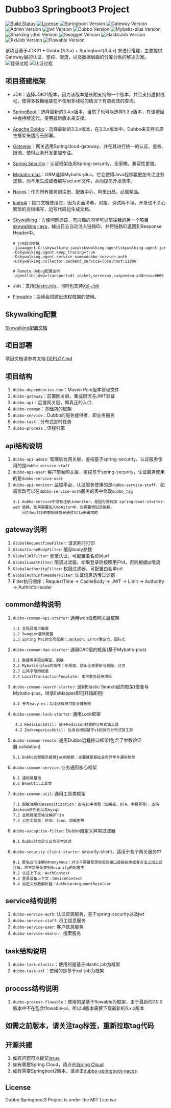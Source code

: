 # Dubbo3 Springboot3 Project

[![Build Status](https://img.shields.io/badge/Build-ZhiQinlsZhen-red)](https://github.com/ZhiQinIsZhen)
[![License](https://img.shields.io/badge/License-MIT-yellow)](https://github.com/ZhiQinIsZhen/auth-netty/blob/main/LICENSE)
![Springboot Version](https://img.shields.io/badge/Springboot-3.5.3-brightgreen)
![Gateway Version](https://img.shields.io/badge/Gateway-4.3.0-brightgreen)
![Admin Version](https://img.shields.io/badge/Admin-3.5.1-brightgreen)
![jjwt Version](https://img.shields.io/badge/jjwt-0.12.6-brightgreen)
![Dubbo Version](https://img.shields.io/badge/Dubbo-3.3.5-brightgreen)
![Mybatis-plus Version](https://img.shields.io/badge/MybatisPlus-3.5.12-brightgreen)
![Sharding-jdbc Version](https://img.shields.io/badge/ShardingJdbc-5.5.2-brightgreen)
![Swagger Version](https://img.shields.io/badge/knife4j-4.5.0-brightgreen)
![ElasticJob Version](https://img.shields.io/badge/elasticjob-3.0.4-brightgreen)
![XxlJob Version](https://img.shields.io/badge/xxljob-3.1.0-brightgreen)
![Flowable Version](https://img.shields.io/badge/flowable-7.1.0-brightgreen)

该项目基于JDK21 + Dubbo(3.3.x) + Springboot(3.4.x) 来进行搭建，主要提供Gateway层的认证、鉴权、限流，以及数据层面的分库分表的解决方案。
![登录过程](/document/login.png)
![认证过程](/document/authority.png)

## 项目搭建框架

- JDK：选择JDK21版本，因为该版本是长期支持的一个版本，并且支持虚拟线程，使得多数据组装在不使用多线程的情况下有更高效的查询。
- [SpringBoot](https://spring.io/projects/spring-boot)：选择最新的3.4.x版本，当然了也可以选择3.3.x版本，在该项目中会持续迭代，使用最新版本来支撑。
- [Apache Dubbo](https://cn.dubbo.apache.org/zh-cn/index.html)：选择最新的3.3.x版本，在3.3.x版本中，Dubbo来支持云原生框架来适应云部署。
- [Gateway](https://spring.io/projects/spring-cloud-gateway)：网关选用Springcloud-gateway，并在其进行统一的认证、鉴权、限流，使得业务开发更加专注。
- [Spring Security](https://spring.io/projects/spring-security)：认证框架选用Spring-security，全家桶，兼容性更强。
- [Mybatis-plus](https://baomidou.com/)：ORM选择Mybatis-plus，它会使得Java程序猿更加专注业务逻辑，而不用生成或者编写sql.xml文件，从而提高开发效率。
- [Nacos](https://nacos.io/zh-cn/)：作为所有服务的注册、配置中心，阿里出品，必属精品。
- [knife4j](https://doc.xiaominfo.com)：接口文档使用它，因为页面清晰，对接、调试两不误，开发也不关心繁琐的文档编写，边写代码边生成文档。
- [Skywalking](https://skywalking.apache.org/)：方便问题追踪，有兴趣的同学可以前往我的另一个项目[skywalking-java](https://github.com/ZhiQinIsZhen/skywalking-java)，输出日志自动注入链路ID，并将链路ID返回到Response Header中。
   ```properties
   # jvm启动参数
   -javaagent:C:\skywalking-java\skywalking-agent\skywalking-agent.jar
   -Dskywalking.agent.keep_tracing=true
   -Dskywalking.agent.service_name=dubbo-service-auth
   -Dskywalking.collector.backend_service=localhost:11800
   
   # Remote Debug配置监听
   -agentlib:jdwp=transport=dt_socket,server=y,suspend=n,address=6666
   ```
  
- Job：支持[ElasticJob](https://shardingsphere.apache.org/elasticjob)，同时也支持[Xxl-Job](https://www.xuxueli.com/xxl-job/)
- [Flowable](https://www.flowable.com/open-source)：后续会搭建出流程框架的使用。

## Skywalking配置

[Skywalking配置文档](https://github.com/ZhiQinIsZhen/dubbo-springboot3/tree/main/document/README.md)

## 项目部署
项目文档请参考文档:[DEPLOY.md](https://github.com/ZhiQinIsZhen/dubbo-springboot3/tree/main/document/DEPLOY.md)

## 项目结构

1. `dubbo-dependencies-bom`：Maven Pom版本管理文件
2. `dubbo-gateway`：前置网关层，集成限流与JWT验证
3. `dubbo-api`：后置网关层，即真正的入口
4. `dubbo-common`：基础包的框架
5. `dubbo-service`：Dubbo的服务提供者，即业务服务
6. `dubbo-task`：分布式定时任务
7. `dubbo-process`：流程引擎

## api结构说明

1. `dubbo-api-admin`: 管理后台网关层，鉴权基于spring-security，认证服务使用的是`dubbo-service-staff`
2. `dubbo-api-user`: 客户前台网关层，鉴权基于spring-security，认证服务使用的是`dubbo-service-user`
3. `dubbo-api-monitor`: 监控平台，认证服务使用的是`dubbo-service-staff`，如需修改可以在`dubbo-service-auth`服务的表中修改`dubbo_tag`
    ```text
    3.1 dubbo-service中没有注册上monitor，是因为没有加 spring-boot-starter-web 依赖，如果需要加入monitor中，则需要增加该依赖，
        因为health的数据获取是通过http来请求的
    ```
## gateway说明
1. `GlobalRequestTimeFilter`: 请求耗时打印
2. `GlobalCacheBodyFilter`: 缓存body参数
3. `GlobalJWTFilter`: 登录认证，可配置匿名访问url
4. `GlobalLimitFilter`: 限流过滤器，如果登录则按照用户id，否则根据ip限流
5. `GlobalAuthorityFilter`: 权限过滤器，可配置白名单url
6. `GlobalAuthInfoHeaderFilter`: 认证信息透传过滤器
7. Filter执行顺序：RequestTime -> CacheBody -> JWT -> Limit -> Authority -> AuthInfoHeader

## common结构说明

1. `dubbo-common-api-starter`: 通用web或者网关层框架
    ```text
    1.1 全局异常拦截器
    1.2 Swagger基础配置
    1.3 Spring MVC的全局配置：Jackson、Error重定向、国际化
    ```
2. `dubbo-common-dao-starter`: 通用DAO层的框架(基于Mybatis-plus)
    ```text
    2.1 数据库字段加解密、脱敏
    2.2 Mybatis-plus的插件：乐观锁、防止全表更新与删除、分页
    2.3 公共字段的赋值
    2.4 LocalTransactionTemplate: 本地事务调用模板
    ```
3. `dubbo-common-search-starter`: 通用Elastic Search层的框架(借鉴与Mybatis-plus，继承EsMapper即可开箱即用)
    ````text
    3.1 参考easy-es：后续该模块可能会被删除
    ````
4. `dubbo-common-lock-starter`: 通用Lock框架
   ```text
    4.1 RedisLockUtil: 基于Redisson封装的分布式锁工具
    4.2 ZookeeperLockUtil: 后续会增加基于zk封装的分布式锁工具
    ```
5. `dubbo-common-remote`: 通用Dubbo远程接口框架(包含了参数验证器:validation)
    ```text
    5.1 Dubbo远程服务提供jar的依赖：主要就是基础业务异常与通用枚举
    ```
6. `dubbo-common-service`: 业务通用核心框架
    ```text
    6.1 通用常量池
    6.2 BeanUtil工具类
    ```
7. `dubbo-common-util`: 通用工具类框架
    ```text
    7.1 脱敏注解@Desensitization：支持10中类型（加解密、DFA、手机号等），支持Jackson序列化以及mysql
    7.2 去除首尾空格注解@Trim
    7.3 公告工具类：时间、Json、加解密等
    ```
8. `dubbo-exception-filter`: Dubbo自定义异常过滤器
    ```text
    8.1 Dubbo对自定义业务异常过滤
    ```
9. `dubbo-security-client-starter`: security-client，适用于各个网关服务中
    ```text
    9.1 匿名访问注解@Anonymous：对于不需要登录校验的接口直接在类或者方法上加上该注解，而不需要配置到Security的配置中
    9.2 认证上下文：AuthContext
    9.3 登录设备上下文：DeviceContext
    9.4 自定义参数解析器：AuthUserArgumentResolver
    ```

## service结构说明

1. `dubbo-service-auth`: 认证资源服务，基于spring-security以及jwt
2. `dubbo-service-staff`: 员工信息服务
3. `dubbo-service-user`: 客户信息服务
4. `dubbo-service-search`：搜索服务

## task结构说明
1. `dubbo-task-elastic`：使用的是基于elastic job为框架
2. `dubbo-task-xxl`：使用的是基于xxl-job为框架

## process结构说明
1. `dubbo-process-flowable`：使用的是基于flowable为框架，由于最新的7.0.0版本中不在包含flowable-ui，所以ui版本需要下载最新的6.x.x版本

## 如需之前版本，请关注tag标签，重新拉取tag代码

## 开源共建
1. 如有问题可以提交[issue](https://github.com/ZhiQinIsZhen/dubbo-springboot3/issues)
2. 如有需要Spring Cloud，请点击[Spring Cloud](https://github.com/ZhiQinIsZhen/springcloud-demo)
3. 如有需要Springboot2版本，请点击[dubbo-springboot-nacos](https://github.com/ZhiQinIsZhen/dubbo-springboot-nacos)

## License
Dubbo Springboot3 Project is under the MIT License.